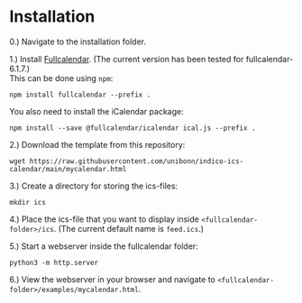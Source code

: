 # Installation
0.) Navigate to the installation folder.

1.) Install [Fullcalendar](https://fullcalendar.io/). (The current version has been tested for fullcalendar-6.1.7.)\
This can be done using `npm`:
```
npm install fullcalendar --prefix .
```
You also need to install the iCalendar package:
```
npm install --save @fullcalendar/icalendar ical.js --prefix .
```

2.) Download the template from this repository:
```
wget https://raw.githubusercontent.com/unibonn/indico-ics-calendar/main/mycalendar.html
```

3.) Create a directory for storing the ics-files:
```
mkdir ics
```

4.) Place the ics-file that you want to display inside `<fullcalendar-folder>/ics`. (The current default name is `feed.ics`.)

5.) Start a webserver inside the fullcalendar folder:
```
python3 -m http.server
```

6.) View the webserver in your browser and navigate to `<fullcalendar-folder>/examples/mycalendar.html`.
